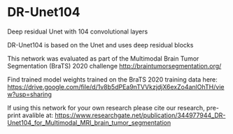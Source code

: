 # DR-Unet104
Deep residual Unet with 104 convolutional layers 

DR-Unet104 is based on the Unet and uses deep residual blocks

This network was evaluated as part of the Multimodal Brain Tumor Segmentation (BraTS) 2020 challenge
http://braintumorsegmentation.org/

Find trained model weights trained on the BraTS 2020 training data here: https://drive.google.com/file/d/1v8b5dPEa9nTVVkzjdjX6exZo4anlOhTH/view?usp=sharing 

If using this network for your own research please cite our research, pre-print avalible at: https://www.researchgate.net/publication/344977944_DR-Unet104_for_Multimodal_MRI_brain_tumor_segmentation
